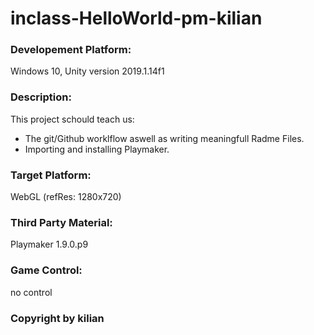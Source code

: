 # inclass-HelloWorld-pm-kilian

### Developement Platform: 
Windows 10, Unity version 2019.1.14f1

### Description: 

This project schould teach us:
* The git/Github worklflow aswell as writing meaningfull Radme Files.
* Importing and installing Playmaker.

### Target Platform:

WebGL (refRes: 1280x720) 

### Third Party Material:

Playmaker 1.9.0.p9

### Game Control: 

no control 



### Copyright by kilian 